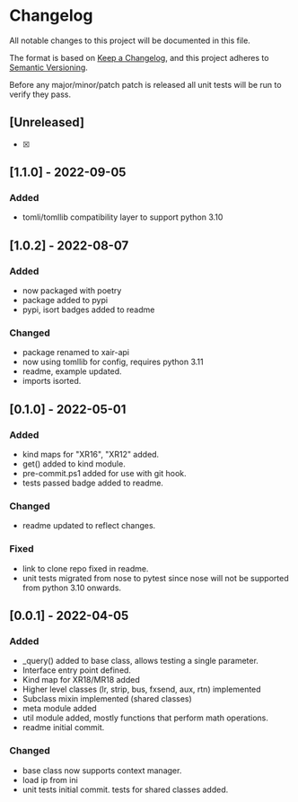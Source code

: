 # Changelog

All notable changes to this project will be documented in this file.

The format is based on [Keep a Changelog](https://keepachangelog.com/en/1.0.0/),
and this project adheres to [Semantic Versioning](https://semver.org/spec/v2.0.0.html).

Before any major/minor/patch patch is released all unit tests will be run to verify they pass.

## [Unreleased]

-   [x]

## [1.1.0] - 2022-09-05

### Added

-   tomli/tomllib compatibility layer to support python 3.10

## [1.0.2] - 2022-08-07

### Added

-   now packaged with poetry
-   package added to pypi
-   pypi, isort badges added to readme

### Changed

-   package renamed to xair-api
-   now using tomllib for config, requires python 3.11
-   readme, example updated.
-   imports isorted.

## [0.1.0] - 2022-05-01

### Added

-   kind maps for "XR16", "XR12" added.
-   get() added to kind module.
-   pre-commit.ps1 added for use with git hook.
-   tests passed badge added to readme.

### Changed

-   readme updated to reflect changes.

### Fixed

-   link to clone repo fixed in readme.
-   unit tests migrated from nose to pytest since nose will not be supported from python 3.10 onwards.

## [0.0.1] - 2022-04-05

### Added

-   \_query() added to base class, allows testing a single parameter.
-   Interface entry point defined.
-   Kind map for XR18/MR18 added
-   Higher level classes (lr, strip, bus, fxsend, aux, rtn) implemented
-   Subclass mixin implemented (shared classes)
-   meta module added
-   util module added, mostly functions that perform math operations.
-   readme initial commit.

### Changed

-   base class now supports context manager.
-   load ip from ini
-   unit tests initial commit. tests for shared classes added.

